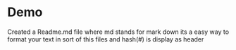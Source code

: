 # Demo 
Created a Readme.md file where md stands for mark down its a easy way to format your text in sort of this files and hash(#) is display as header
